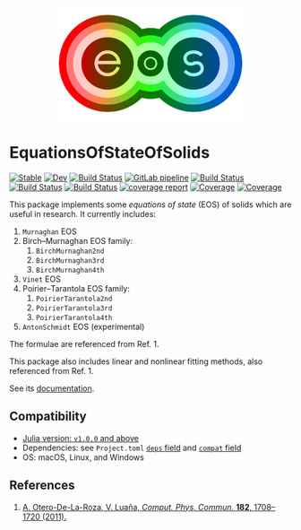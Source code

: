 <div align="center">
  <img src="./docs/src/assets/logo.png" height="200"><br>
</div>

# EquationsOfStateOfSolids

[![Stable](https://img.shields.io/badge/docs-stable-blue.svg)](https://MineralsCloud.github.io/EquationsOfStateOfSolids.jl/stable)
[![Dev](https://img.shields.io/badge/docs-dev-blue.svg)](https://MineralsCloud.github.io/EquationsOfStateOfSolids.jl/dev)
[![Build Status](https://github.com/MineralsCloud/EquationsOfStateOfSolids.jl/workflows/CI/badge.svg)](https://github.com/MineralsCloud/EquationsOfStateOfSolids.jl/actions)
[![GitLab pipeline](https://img.shields.io/gitlab/pipeline/singularitti/equationsofstateofsolids.jl)](https://gitlab.com/singularitti/equationsofstateofsolids.jl/builds)
[![Build Status](https://ci.appveyor.com/api/projects/status/github/MineralsCloud/EquationsOfStateOfSolids.jl?svg=true)](https://ci.appveyor.com/project/singularitti/EquationsOfStateOfSolids-jl)
[![Build Status](https://cloud.drone.io/api/badges/MineralsCloud/EquationsOfStateOfSolids.jl/status.svg)](https://cloud.drone.io/MineralsCloud/EquationsOfStateOfSolids.jl)
[![Build Status](https://api.cirrus-ci.com/github/MineralsCloud/EquationsOfStateOfSolids.jl.svg)](https://cirrus-ci.com/github/MineralsCloud/EquationsOfStateOfSolids.jl)
[![coverage report](https://gitlab.com/singularitti/equationsofstateofsolids.jl/badges/master/coverage.svg)](https://gitlab.com/singularitti/equationsofstateofsolids.jl/-/commits/master)
[![Coverage](https://codecov.io/gh/MineralsCloud/EquationsOfStateOfSolids.jl/branch/master/graph/badge.svg)](https://codecov.io/gh/MineralsCloud/EquationsOfStateOfSolids.jl)
[![Coverage](https://coveralls.io/repos/github/MineralsCloud/EquationsOfStateOfSolids.jl/badge.svg?branch=master)](https://coveralls.io/github/MineralsCloud/EquationsOfStateOfSolids.jl?branch=master)

This package implements some _equations of state_ (EOS) of solids which are
useful in research. It currently includes:

1. `Murnaghan` EOS
2. Birch–Murnaghan EOS family:
   1. `BirchMurnaghan2nd`
   2. `BirchMurnaghan3rd`
   3. `BirchMurnaghan4th`
3. `Vinet` EOS
4. Poirier–Tarantola EOS family:
   1. `PoirierTarantola2nd`
   2. `PoirierTarantola3rd`
   3. `PoirierTarantola4th`
5. `AntonSchmidt` EOS (experimental)

The formulae are referenced from Ref. 1.

This package also includes linear and nonlinear fitting methods, also referenced
from Ref. 1.

See its
[documentation](https://mineralscloud.github.io/EquationsOfStateOfSolids.jl/stable).

## Compatibility

- [Julia version: `v1.0.0` and above](https://julialang.org/downloads/)
- Dependencies: see `Project.toml` [`deps` field](Project.toml#L7-L18) and
  [`compat` field](Project.toml#L21-L31)
- OS: macOS, Linux, and Windows

## References

1. [A. Otero-De-La-Roza, V. Luaña, _Comput. Phys. Commun._ **182**, 1708–1720 (2011).](https://www.sciencedirect.com/science/article/pii/S0010465511001470)
